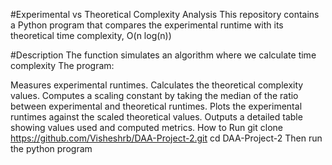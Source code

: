 #Experimental vs Theoretical Complexity Analysis
This repository contains a Python program that compares the experimental runtime with its theoretical time complexity, O(n log(n))

#Description
The function simulates an algorithm where  we calculate time complexity The program:

Measures experimental runtimes.
Calculates the theoretical complexity values.
Computes a scaling constant by taking the median of the ratio between experimental and theoretical runtimes.
Plots the experimental runtimes against the scaled theoretical values.
Outputs a detailed table showing values used and computed metrics.
How to Run
git clone https://github.com/Visheshrb/DAA-Project-2.git
cd DAA-Project-2
Then run the python program
